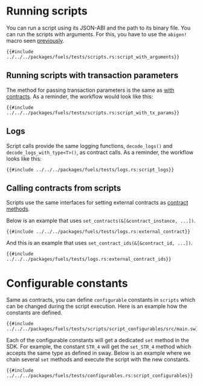 # Running scripts

You can run a script using its JSON-ABI and the path to its binary file. You can run the scripts with arguments. For this, you have to use the `abigen!` macro seen [previously](../abigen/the-abigen-macro.md).

````rust,ignore
{{#include ../../../packages/fuels/tests/scripts.rs:script_with_arguments}}
````

## Running scripts with transaction parameters

The method for passing transaction parameters is the same as [with contracts](../calling-contracts/tx-params.md). As a reminder, the workflow would look like this:

```rust,ignore
{{#include ../../../packages/fuels/tests/scripts.rs:script_with_tx_params}}
```

## Logs

Script calls provide the same logging functions, `decode_logs()` and `decode_logs_with_type<T>()`, as contract calls. As a reminder, the workflow looks like this:

```rust,ignore
{{#include ../../../packages/fuels/tests/logs.rs:script_logs}}
```

## Calling contracts from scripts
Scripts use the same interfaces for setting external contracts as [contract methods](../calling-contracts/other-contracts.md).

Below is an example that uses `set_contracts(&[&contract_instance, ...])`.

```rust,ignore
{{#include ../../../packages/fuels/tests/logs.rs:external_contract}}
```
And this is an example that uses `set_contract_ids(&[&contract_id, ...])`.

```rust,ignore
{{#include ../../../packages/fuels/tests/logs.rs:external_contract_ids}}
```

# Configurable constants
Same as contracts, you can define `configurable` constants in `scripts` which can be changed during the script execution. Here is an example how the constants are defined.

```rust,ignore
{{#include ../../../packages/fuels/tests/scripts/script_configurables/src/main.sw}}
```
Each of the configurable constants will get a dedicated `set` method in the SDK. For example, the constant `STR_4` will get the `set_STR_4` method which accepts the same type as defined in sway. Below is an example where we chain several `set` methods and execute the script with the new constants.

```rust,ignore
{{#include ../../../packages/fuels/tests/configurables.rs:script_configurables}}
